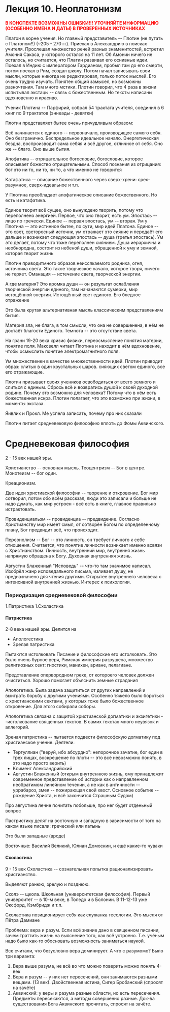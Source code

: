 # Лекция 10. Неоплатонизм

<span style="color:red">**В КОНСПЕКТЕ ВОЗМОЖНЫ ОШИБКИ!!! УТОЧНЯЙТЕ ИНФОРМАЦИЮ (ОСОБЕННО ИМЕНА И ДАТЫ) В ПРОВЕРЕННЫХ ИСТОЧНИКАХ**</span>

Платон в корне учения. Но главный представитель -- Плотин (не путать с Платоном!!) (~205 - 270 гг). Приехал в Александрию в поисках учителя. Прослешал множество речей разных знаменитостей, встретил Амония Сакаса, у которого остался на 11 лет. Об Амонии ничего не осталось, но считается, что Платин развивал его оснивные идеи. Поехал в Индию с императором Гардианом, пробыл там до его смерти, потом поехал в Рим, создал школу. Потом начал записывать свои мысли, которые никогда не редактировал, только поток мыслей. Его очень трудно изучать. Понятен общий замысел, но возможны разночтения. Там много мстики. Плотин говорил, что 4 раза в жизни испытывал экстацы -- связь с божественным. Но тексты написаны вдохновенно и красиво.

Ученик Плотина -- Парфирий, собрал 54 трактата учителя, соединил в 6 книг по 9 трактатов (эннеады - девятки)

Плотин представляет бытее очень причудливым образом:

Всё начинается с единого -- первоначало, производящее самого себя. Оно безгранично. Беспредельное идеальное начало. Энергетическая бездна, воспроизводит сама себяя и всё другое, отличное от себя. Оно же -- благо. Оно выше бытия.

Апофатика -- отрицательное богословие, богословие, которое описывает божество отрицательными. Способ познания из отрицания: бог это ни то, ни то, ни то, а что именно не говорится

Катафатика -- описание божественного через сверх-хрени: срех-разумное, сверх-идеальное и т.п. 

У Плотина преобладает апофатическое описание божественного. Но есть и катафатика.

Единое творит всё сущее, оно вынуждено творить, потому что переполнено энергией. Первое, что оно творит, есть ум. Эпостась -- лицо по гречески. Единое -- первая эпостась, ум -- вторая. Ум у Плотина -- это истинное бытее, по сути, мир идей Платона.
Единое -- это свет, светоросный источнк, ум отражает это сияние и передаёт его дальше и возникает следующая эпостась -- душа (третья эпостась). Ум это делает, потому что тоже переполнен сиянием. Душа иерархична и необнородна, состоит из небеной души, обращенной к уму и земной, которая творит жизнь

Плотин приводитмного образов неиссякаемого родника, огня, источника света. Это такое творческое начало, которое творя, ничего не теряет. Оманация -- истечение света, творческой энергии.

А где материя? Это кромка души -- он результат ослабления творческой энергии единого, там начанаются сумерки, мир истощённой энергии. Истощённый свет единого. Его бледное отражение

Это была крутая альтернативная мысль классическим представлениям бытия. 

Материя зла, не блага, в том смысли, что она не совершенена, в нём не достаёт благости Единого. Темнота -- это отсутствие света.

На грани 19-20 века кризис физики, переосмысление понятия материи, понятие поля. Максвелл читает Плотина и находит в нём вдохновение, чтобы осмыслить понятие электромагнитного поля.

Ум множественен в качестве множественности идей. Плотин приводит образ: слитых в один хрустальных шаров. сияющих светом единого, все его отражающие.

Плотин призывает своих учеников освободиться от всего земного и слиться с единым. Сбрось всё и возвратись душой к своей духодной родине. Почему это возможно для человека? Потому что в нём есть божественная искра. Плотин полагает, что это возможно при жизни, в моменты экстаза. 


Яивлих и Прокл. Ме успела записать, почему про них сказали

Плотин питает средневековую философию вплоть до Фомы Аквинского.

# Средневековая философия

2 - 15 век нашей эры.

Христианство -- основная мысль. Теоцентризм -- Бог в центре. Монотеизм -- бог один.

Креационизм. 

Две идеи христиаской философии -- творение и откровение. Бог мир сотворил, потом обо всём расскзал, люди это записали и больше не надо думать, как мир устроен - всё есть в книге, главное правильно истрактовать. 

Провиденциальзм -- провиденциа -- предвидение. Согласно Христианству мир имеет смыл, от сотворён Богом по определенному плану, Бог предвидит всё, что происходит.

Персонолизм -- Бог -- это личность, он требует личного к себе отношения. Считается, что понятие личности возникает именно всвязи с Христианством. Личность, внутренний мир, внутрення жизнь напрямую обращена к Богу. Духовная внутренняя жизнь.

Августин Блаженный "Исповедь" -- что-то там значимое написал. Изобрёл жанр исповедального письма, изливает душу, не предназначено для чтения другими. Открытее внутреннего человека с интенсивной внутренней жизнью. Интерес к психологии.

### Периодизация средневековой философии

1.Патристика
1.Схоластика

#### Патристика
2-8 века нашей эры. Делится на 
* Апологестика
* Зрелая патристика

Пытаются истолковать Писание и философские его истолковать. Это было очень бурное веря, Римская империя разрушена, множество религиозных сект: гностики, манихеи, ариане, пелагиане.

Представление опервородном грехе, от котороего человек должен очиститься. Хорошо помогает объяснить земные страдания

Апологетика. Была задача защититься от других направлений и выиграть борьбу с другими учениями. Особенно тяжело было бороться с христианскими сектами, у которых тоже было божественное откровение. Для этого собирали соборы.

Апологетика связана с защитой христианской догматики и экзигетики - -истолкование священных текстов. В самих текстах много неувязок и аллегорий.

Зреная патристика -- пытается подвести философскую догматику под христианское учение. Деятели:
* Тертуллиан ("веруй, ибо абсурдно": непорочное зачатие, бог един в трех лицах, воскрешение по плоти -- это всё невозможно понять, в это надо просто верить)
* Климент Александрийский
* Августин Блаженный (открым внутреннюю жизнь, ему принадлежит современное представление об истории как о направленном необратимом линейном течении, а не как в античности -- уррабароз, змея -- пожирающая свой хвост. Основное событие -- рождение Христа, и всё закончится Страшным Судом)

Про августина лечне почитать побольше, про нег будет отденьный вопрос

Пастристику делят на восточную и западную в зависимости от того на каком языке писали: греческий или латынь

Это были западные (вроде)

Восточные:
Василий Великий, Юлиан Домоскин, и ещё какие-то чуваки

#### Схоластика
9 - 15 век
Схоластика -- сознательная попытка рационализировать христианство.

Выделяют ранюю, зрелую и позднюю.

Схолэ -- щкола. Школьная (университетская философия). Первый университет -- в 10-м веке, в Толедо и в Болонии. В 11-12-13 уже Оксфорд, Кэмбридж и т.п. 

Схоластика позиционирует себя как служанка тееологии. Это мысля от Пётра Дамиане

Проблема: вера и разум. Если всё знание дано в священном писании, зачем траттить жизнь на выяснение того, как всё устроено. Т.е. учёным надо было как-то обосновать возможность заниматься наукой. 

Все считали, что безусловно вера доминирует. А что с разумомо? Было три варианта:

1. Вера выше разума, не всё во что можно поверить можно понять 4-век
2. Вера и разум -- у них нет пересечений, они занимаются разными вещами. (13 век). Двойственная истина, Сигер Бробанский (спросят на зачёте)
3. Аквинский: у веры и разума разные области, но есть пересечения. Предметы пересекаются, а методы совершенно разные. Док-ва существования Бога Аквинского прочитать, спросят на зачёте.

